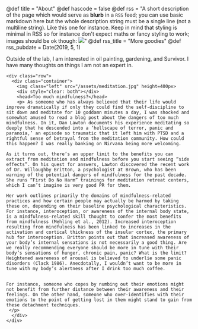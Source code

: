 @def title = "About"
@def hascode = false
@def rss = "A short description of the page which would serve as **blurb** in a `RSS` feed; you can use basic markdown here but the whole description string must be a single line (not a multiline string). Like this one for instance. Keep in mind that styling is minimal in RSS so for instance don't expect maths or fancy styling to work; images should be ok though: ![](https://upload.wikimedia.org/wikipedia/en/b/b0/Rick_and_Morty_characters.jpg)"
@def rss_title = "More goodies"
@def rss_pubdate = Date(2019, 5, 1)


Outside of the lab, I am interested in oil painting, gardening, and Survivor. I have many thoughts on things I am not an expert in.

~~~
<div class="row">
  <div class="container">
    <img class="left" src="/assets/meditation.jpg" height=400px>
    <div style="clear: both"></div>
    <head>Too much mindfulness?</head>
    <p> As someone who has always believed that their life would improve dramatically if only they could find the self-discipline to sit down and meditate for 10 goddamn minutes a day, I was shocked and somewhat amused to read a blog post about the dangers of too much mindfulness. In it, Dan Lawton documents his experience meditating so deeply that he descended into a ‘hellscape of terror, panic and paranoia,’ an episode so traumatic that it left him with PTSD and a rightful sense of betrayal from the meditation community. How could this happen? I was really banking on Nirvana being more welcoming.

As it turns out, there’s an upper limit to the benefits you can extract from meditation and mindfulness before you start seeing “side effects”. On his quest for answers, Lawton discovered the recent work of Dr. Willoughby Britton, a psychologist at Brown, who has been warning of the potential dangers of mindfulness for the past decade. She runs “First Do No Harm” trainings for meditation retreat centers, which I can’t imagine is very good PR for them. 

Her work outlines primarily the domains of mindfulness-related practices and how certain people may actually be harmed by taking these on, depending on their baseline psychological characteristics. For instance, interoception, or awareness of the internal body state, is a mindfulness-related skill thought to confer the most benefits from mindfulness (Mehling et al., 2012). Increased interoception resulting from mindfulness has been linked to increases in the activation and cortical thickness of the insular cortex, the primary hub for interoception. Britton points out that increased awareness of your body’s internal sensations is not necessarily a good thing. Are we really recommending everyone should be more in tune with their body’s sensations of hunger, chronic pain, panic? What is the limit? Heightened awareness of arousal is believed to underlie some panic disorders (Clack 1986). Anecdotally, I wouldn’t want to be more in tune with my body’s alertness after I drink too much coffee.   


For instance, someone who copes by numbing out their emotions might not benefit from further distance between their awareness and their feelings. On the other hand, someone who over-identifies with their emotions to the point of getting lost in them might stand to gain from these detachment techniques.
 </p>
  </div>
</div>
~~~
